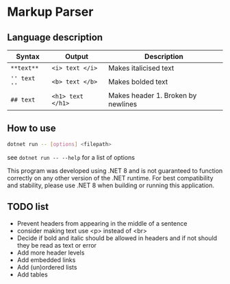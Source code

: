 # Markup Parser

## Language description

| **Syntax** | **Output** | Description |
| --------------- | --------------- | --------------- |
| ` **text** ` | `<i> text </i>`  | Makes italicised text |
| `'' text ''` | `<b> text </b>`  | Makes bolded text |
| `## text`    | `<h1> text </h1>`| Makes header 1. Broken by newlines |

## How to use

```bash
dotnet run -- [options] <filepath>
```

see `dotnet run -- --help` for a list of options

This program was developed using .NET 8 and is not guaranteed to function
correctly on any other version of the .NET runtime.
For best compatibility and stability, please use .NET 8
when building or running this application.

## TODO list

- Prevent headers from appearing in the middle of a sentence
- consider making text use \<p\> instead of \<br\>
- Decide if bold and italic should be allowed in headers and
if not should they be read as text or error
- Add more header levels
- Add embedded links
- Add (un)ordered lists
- Add tables